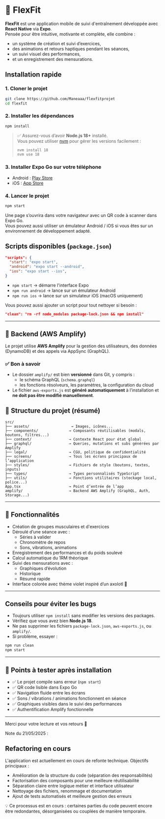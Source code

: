 
# 💪 FlexFit

**FlexFit** est une application mobile de suivi d'entraînement développée avec **React Native** via **Expo**.  
Pensée pour être intuitive, motivante et complète, elle combine :
- un système de création et suivi d’exercices,
- des animations et retours haptiques pendant les séances,
- un suivi visuel des performances,
- et un enregistrement des mensurations.

## Installation rapide

### 1. Cloner le projet

```bash
git clone https://github.com/Maneaaa/flexfitprojet
cd flexfit
```

### 2. Installer les dépendances

```bash
npm install
```

> ✅ Assurez-vous d’avoir **Node.js 18+** installé.  
> Vous pouvez utiliser [nvm](https://github.com/nvm-sh/nvm) pour gérer les versions facilement :
>
> ```bash
> nvm install 18
> nvm use 18
> ```

### 3. Installer Expo Go sur votre téléphone

- Android : [Play Store](https://play.google.com/store/apps/details?id=host.exp.exponent)  
- iOS : [App Store](https://apps.apple.com/app/expo-go/id982107779)

### 4. Lancer le projet

```bash
npm start
```

Une page s’ouvrira dans votre navigateur avec un QR code à scanner dans Expo Go.  
Vous pouvez aussi utiliser un émulateur Android / iOS si vous êtes sur un environnement de développement adapté.

## Scripts disponibles (`package.json`)

```json
"scripts": {
  "start": "expo start",
  "android": "expo start --android",
  "ios": "expo start --ios",
}
```

- `npm start` → démarre l'interface Expo
- `npm run android` → lance sur un émulateur Android
- `npm run ios` → lance sur un simulateur iOS (macOS uniquement)

Vous pouvez aussi ajouter un script pour tout nettoyer si besoin :

```json
"clean": "rm -rf node_modules package-lock.json && npm install"
```

---

## 🧠 Backend (AWS Amplify)

Le projet utilise **AWS Amplify** pour la gestion des utilisateurs, des données (DynamoDB) et des appels via AppSync (GraphQL).

### ✅ Bon à savoir

- Le dossier `amplify/` est bien **versionné** dans Git, y compris :
  - le schéma GraphQL (`schema.graphql`)
  - les fonctions résolveurs, les paramètres, la configuration du cloud
- Le fichier `aws-exports.js` est **généré automatiquement** à l’installation et **ne doit pas être modifié manuellement**.

## 🧱 Structure du projet (résumé)

```
src/
├── assets/                   → Images, icônes...
├── components/              → Composants réutilisables (modals, boutons, filtres...)
├── context/                 → Contexte React pour état global
├── graphql/                 → Queries, mutations et subs générées par Amplify
├── legal/                   → CGU, politique de confidentialité
├── screens/                 → Tous les écrans principaux de l’application
├── styles/                  → Fichiers de style (boutons, textes, inputs)
├── types/                   → Types personnalisés TypeScript
├── utils/                   → Fonctions utilitaires (stockage local, police...)
App.tsx                      → Point d’entrée de l’app
amplify/                     → Backend AWS Amplify (GraphQL, Auth, Storage...)
```

---

## 📱 Fonctionnalités

- Création de groupes musculaires et d'exercices
- Déroulé d’une séance avec :
  - Séries à valider
  - Chronomètre de repos
  - Sons, vibrations, animations
- Enregistrement des performances et du poids soulevé
- Calcul automatique du 1RM théorique
- Suivi des mensurations avec :
  - Graphiques d’évolution
  - Historique
  - Résumé rapide
- Interface colorée avec thème violet inspiré d’un axolotl 🦎

---

## Conseils pour éviter les bugs

- Toujours utiliser `npm install` sans modifier les versions des packages.
- Vérifiez que vous avez bien **Node.js 18**.
- Ne pas supprimer les fichiers `package-lock.json`, `aws-exports.js`, ou `amplify/`.
- Si problème, essayer :

```bash
npm run clean
npm start
```

---

## 🧪 Points à tester après installation

- ✅ Le projet compile sans erreur (`npm start`)
- ✅ QR code lisible dans Expo Go
- ✅ Navigation fluide entre les écrans
- ✅ Sons / vibrations / animations fonctionnent en séance
- ✅ Graphiques visibles dans le suivi des performances
- ✅ Authentification Amplify fonctionnelle

---

Merci pour votre lecture et vos retours 🙏

Note du 21/05/2025 :
## Refactoring en cours

L'application est actuellement en cours de refonte technique.
Objectifs principaux :

- Amélioration de la structure du code (séparation des responsabilités)
- Factorisation des composants pour une meilleure réutilisabilité
- Séparation claire entre logique métier et interface utilisateur
- Nettoyage des fichiers, renommage et documentation
- Ajout de tests automatisés et meilleure gestion des erreurs

💡 Ce processus est en cours : certaines parties du code peuvent encore être redondantes, désorganisées ou couplées de manière temporaire.